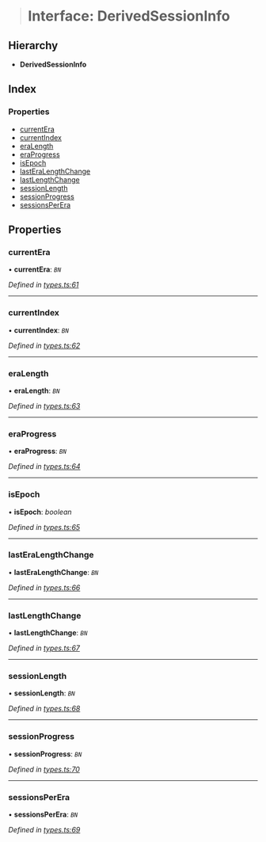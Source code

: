> # Interface: DerivedSessionInfo

## Hierarchy

* **DerivedSessionInfo**

## Index

### Properties

* [currentEra](_types_.derivedsessioninfo.md#currentera)
* [currentIndex](_types_.derivedsessioninfo.md#currentindex)
* [eraLength](_types_.derivedsessioninfo.md#eralength)
* [eraProgress](_types_.derivedsessioninfo.md#eraprogress)
* [isEpoch](_types_.derivedsessioninfo.md#isepoch)
* [lastEraLengthChange](_types_.derivedsessioninfo.md#lasteralengthchange)
* [lastLengthChange](_types_.derivedsessioninfo.md#lastlengthchange)
* [sessionLength](_types_.derivedsessioninfo.md#sessionlength)
* [sessionProgress](_types_.derivedsessioninfo.md#sessionprogress)
* [sessionsPerEra](_types_.derivedsessioninfo.md#sessionsperera)

## Properties

###  currentEra

• **currentEra**: *`BN`*

*Defined in [types.ts:61](https://github.com/polkadot-js/api/blob/14f018d/packages/api-derive/src/types.ts#L61)*

___

###  currentIndex

• **currentIndex**: *`BN`*

*Defined in [types.ts:62](https://github.com/polkadot-js/api/blob/14f018d/packages/api-derive/src/types.ts#L62)*

___

###  eraLength

• **eraLength**: *`BN`*

*Defined in [types.ts:63](https://github.com/polkadot-js/api/blob/14f018d/packages/api-derive/src/types.ts#L63)*

___

###  eraProgress

• **eraProgress**: *`BN`*

*Defined in [types.ts:64](https://github.com/polkadot-js/api/blob/14f018d/packages/api-derive/src/types.ts#L64)*

___

###  isEpoch

• **isEpoch**: *boolean*

*Defined in [types.ts:65](https://github.com/polkadot-js/api/blob/14f018d/packages/api-derive/src/types.ts#L65)*

___

###  lastEraLengthChange

• **lastEraLengthChange**: *`BN`*

*Defined in [types.ts:66](https://github.com/polkadot-js/api/blob/14f018d/packages/api-derive/src/types.ts#L66)*

___

###  lastLengthChange

• **lastLengthChange**: *`BN`*

*Defined in [types.ts:67](https://github.com/polkadot-js/api/blob/14f018d/packages/api-derive/src/types.ts#L67)*

___

###  sessionLength

• **sessionLength**: *`BN`*

*Defined in [types.ts:68](https://github.com/polkadot-js/api/blob/14f018d/packages/api-derive/src/types.ts#L68)*

___

###  sessionProgress

• **sessionProgress**: *`BN`*

*Defined in [types.ts:70](https://github.com/polkadot-js/api/blob/14f018d/packages/api-derive/src/types.ts#L70)*

___

###  sessionsPerEra

• **sessionsPerEra**: *`BN`*

*Defined in [types.ts:69](https://github.com/polkadot-js/api/blob/14f018d/packages/api-derive/src/types.ts#L69)*